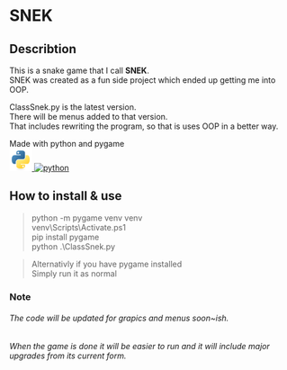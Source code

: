 # SNEK
## Describtion 

This is a snake game that I call **SNEK**. \
SNEK was created as a fun side project which ended up getting me into OOP.

ClassSnek.py is the latest version. \
There will be menus added to that version. \
That includes rewriting the program, so that is uses OOP in a better way. 

Made with python and pygame \
<a href="https://www.python.org" target="_blank" rel="noreferrer"> <img src="https://raw.githubusercontent.com/devicons/devicon/master/icons/python/python-original.svg" alt="python" width="40" height="40"/> </a>
<a href="https://www.pygame.org/" target="_blank" rel="noreferrer"> <img src="https://avatars.githubusercontent.com/u/20628127?s=200&v=4" alt="python" width="40" height="40"/> </a>


## How to install & use 
> python -m pygame venv venv \
> venv\Scripts\Activate.ps1 \
> pip install pygame \
> python .\ClassSnek.py 

> Alternativly if you have pygame installed \
> Simply run it as normal  

### Note

###### The code will be updated for grapics and menus soon~ish.
###### When the game is done it will be easier to run and it will include major upgrades from its current form.
